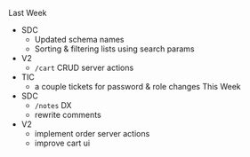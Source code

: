 Last Week
- SDC
	- Updated schema names
	- Sorting & filtering lists using search params
- V2
	- `/cart` CRUD server actions
- TIC
	- a couple tickets for password & role changes
This Week
- SDC
	- `/notes` DX
	- rewrite comments
- V2
	- implement order server actions
	- improve cart ui
